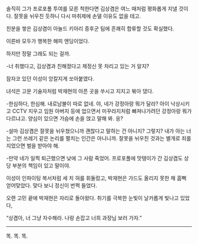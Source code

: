 솔직히 그가 프로포폴 투여를 모른 척한다면 김상겸은 여느 때처럼 평화롭게 지낼 것이다. 잘못을 뉘우친 듯하니 다시 마취제에 손댈 이유도 없을 테고.

친분을 쌓은 김상겸이 아놀드 키아리 증후군 팀에 흔쾌히 합류할 것도 확실했다.

이른바 모두가 행복한 해피 엔딩이었다.

하지만 정말 그래도 되는 걸까.

-너 취했다고, 김상겸과 친해졌다고 제정신 못 차리고 있는 거 알지?

잠자코 있던 이성이 앙칼지게 쏘아붙였다.

녀석은 고문 기술자처럼 박재현의 아픈 곳을 쑤시고 지지고 볶아 댔다.

-한심하다, 한심해. 내로남불이 따로 없네. 야, 네가 강정아랑 뭐가 달라? 아이 낙상시키고 CCTV 지우고 임원 아버지 등에 업으면서 미꾸라지처럼 빠져나가려던 강정아랑 뭐가 다르냐고. 양심이 있으면 가슴에 손을 얹고 말해 봐. 응?

-설마 김상겸은 잘못을 뉘우쳤으니까 괜찮다고 말하는 건 아니지? 그렇지? 내가 아는 너는 그런 쓰레기 같은 논리를 펼치는 인간은 아니니까. 잘못을 뉘우친 것과는 별개로 죄를 지었으면 벌을 받아야 해.

-만약 네가 일찍 퇴근했으면 낮에 그 사람 죽었어. 프로포폴에 맛탱이가 간 김상겸도 상당 부분의 책임이 있고 말이야.

이성이 인파이팅 복서처럼 세 치 혀를 휘둘렀고, 박재현은 가드도 올리지 못한 채 흠뻑 얻어맞았다. 맞다 보니 정신이 번쩍 들었다.

오랜 고민 끝에 박재현은 자리로 돌아왔다. 취기를 극복한 눈빛이 날카롭게 빛나고 있었다,

“상겸아, 너 그냥 자수해라. 나랑 손잡고 너희 과장님 보러 가자.”

* * *

똑. 똑. 똑.
